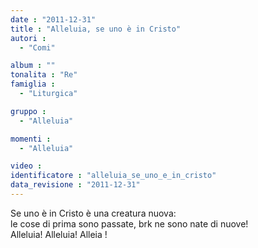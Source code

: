 ```yaml
---
date : "2011-12-31"
title : "Alleluia, se uno è in Cristo"
autori : 
  - "Comi"

album : ""
tonalita : "Re"
famiglia : 
  - "Liturgica"

gruppo : 
  - "Alleluia"

momenti : 
  - "Alleluia"

video : 
identificatore : "alleluia_se_uno_e_in_cristo"
data_revisione : "2011-12-31"
---
```

  
  
Se uno è in Cristo è una creatura nuova:  
le cose di prima sono passate, brk ne sono nate di nuove!  
Alleluia! Alleluia! Alleia !  
  
  
  
